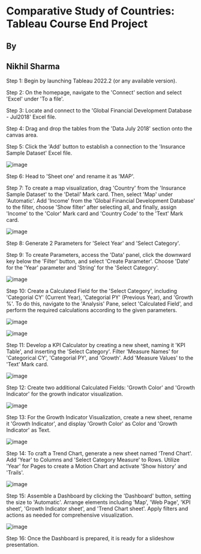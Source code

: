 # Comparative Study of Countries: Tableau Course End Project
## By 
## Nikhil Sharma

Step 1: Begin by launching Tableau 2022.2 (or any available version).

Step 2: On the homepage, navigate to the 'Connect' section and select 'Excel' under 'To a file'.

Step 3: Locate and connect to the 'Global Financial Development Database - Jul2018' Excel file.

Step 4: Drag and drop the tables from the 'Data July 2018' section onto the canvas area.

Step 5: Click the 'Add' button to establish a connection to the 'Insurance Sample Dataset' Excel file.


![image](https://github.com/KirkYagami/Tableau_Comparative_Study_of_Countries/assets/106730135/a40fa1ea-418e-4f98-9bad-fac97d5bcc6b)










Step 6: Head to 'Sheet one' and rename it as 'MAP'.

Step 7: To create a map visualization, drag 'Country' from the 'Insurance Sample Dataset' to the 'Detail' Mark card. Then, select 'Map' under 'Automatic'. Add 'Income' from the 'Global Financial Development Database' to the filter, choose 'Show filter' after selecting all, and finally, assign 'Income' to the 'Color' Mark card and 'Country Code' to the 'Text' Mark card.


![image](https://github.com/KirkYagami/Tableau_Comparative_Study_of_Countries/assets/106730135/07467169-d938-4cee-bc54-6ad6a879566d)










Step 8: Generate 2 Parameters for 'Select Year' and 'Select Category'.









Step 9: To create Parameters, access the 'Data' panel, click the downward key below the 'Filter' button, and select 'Create Parameter'. Choose 'Date' for the 'Year' parameter and 'String' for the 'Select Category'.

![image](https://github.com/KirkYagami/Tableau_Comparative_Study_of_Countries/assets/106730135/df6e71e6-ec38-47fd-b303-c6d9122f97e9)














Step 10: Create a Calculated Field for the 'Select Category', including 'Categorial CY' (Current Year), 'Categorial PY' (Previous Year), and 'Growth %'. To do this, navigate to the 'Analysis' Pane, select 'Calculated Field', and perform the required calculations according to the given parameters.


![image](https://github.com/KirkYagami/Tableau_Comparative_Study_of_Countries/assets/106730135/dd0bd545-4b12-44a6-b030-262d0e54ebdd)



![image](https://github.com/KirkYagami/Tableau_Comparative_Study_of_Countries/assets/106730135/f36bdbfd-5f31-4455-8588-35fd5bfa9fa6)





Step 11: Develop a KPI Calculator by creating a new sheet, naming it 'KPI Table', and inserting the 'Select Category'. Filter 'Measure Names' for 'Categorical CY', 'Categorial PY', and 'Growth'. Add 'Measure Values' to the 'Text' Mark card.




![image](https://github.com/KirkYagami/Tableau_Comparative_Study_of_Countries/assets/106730135/f917bde6-16a4-43cf-93fe-95fd1a7cd29a)






Step 12: Create two additional Calculated Fields: 'Growth Color' and 'Growth Indicator' for the growth indicator visualization.


![image](https://github.com/KirkYagami/Tableau_Comparative_Study_of_Countries/assets/106730135/f9018d9c-9a67-4952-bf90-47f8c5bac8fb)






Step 13: For the Growth Indicator Visualization, create a new sheet, rename it 'Growth Indicator', and display 'Growth Color' as Color and 'Growth Indicator' as Text.


![image](https://github.com/KirkYagami/Tableau_Comparative_Study_of_Countries/assets/106730135/eb805bb4-ec33-4b67-99a0-629c53a22309)






Step 14: To craft a Trend Chart, generate a new sheet named 'Trend Chart'. Add 'Year' to Columns and 'Select Category Measure' to Rows. Utilize 'Year' for Pages to create a Motion Chart and activate 'Show history' and 'Trails'.

![image](https://github.com/KirkYagami/Tableau_Comparative_Study_of_Countries/assets/106730135/66181a54-0d81-45a5-b558-f126ecfb8b3b)










Step 15: Assemble a Dashboard by clicking the 'Dashboard' button, setting the size to 'Automatic'. Arrange elements including 'Map', 'Web Page', 'KPI sheet', 'Growth Indicator sheet', and 'Trend Chart sheet'. Apply filters and actions as needed for comprehensive visualization.


![image](https://github.com/KirkYagami/Tableau_Comparative_Study_of_Countries/assets/106730135/f3719ef3-0e3d-410f-9dc5-86734889ae03)
















Step 16: Once the Dashboard is prepared, it is ready for a slideshow presentation.
